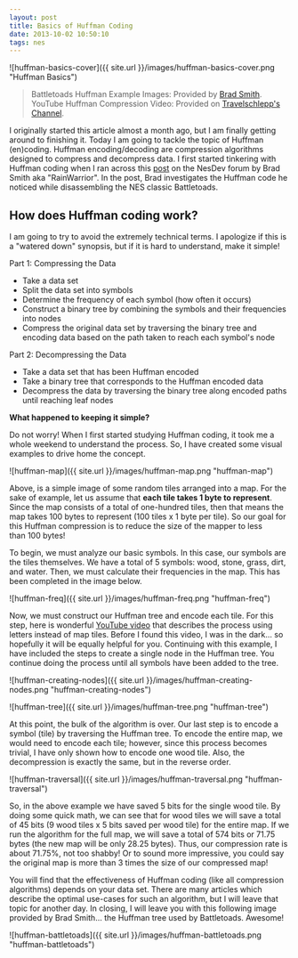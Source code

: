 ```yaml
---
layout: post
title: Basics of Huffman Coding
date: 2013-10-02 10:50:10
tags: nes
---
```


![huffman-basics-cover]({{ site.url }}/images/huffman-basics-cover.png "Huffman Basics")

> Battletoads Huffman Example Images: Provided by [Brad Smith](http://rainwarrior.ca/).
YouTube Huffman Compression Video: Provided on [Travelschlepp's Channel](http://www.youtube.com/user/travelschlepp/about).

I originally started this article almost a month ago, but I am finally getting around to finishing it. Today I am going to tackle the topic of Huffman (en)coding. Huffman encoding/decoding are compression algorithms designed to compress and decompress data. I first started tinkering with Huffman coding when I ran across this [post](http://forums.nesdev.com/viewtopic.php?t=8609) on the NesDev forum by Brad Smith aka "RainWarrior". In the post, Brad investigates the Huffman code he noticed while disassembling the NES classic Battletoads.

## How does Huffman coding work?

I am going to try to avoid the extremely technical terms. I apologize if this is a "watered down" synopsis, but if it is hard to understand, make it simple!

Part 1: Compressing the Data

- Take a data set
- Split the data set into symbols
- Determine the frequency of each symbol (how often it occurs)
- Construct a binary tree by combining the symbols and their frequencies into nodes
- Compress the original data set by traversing the binary tree and encoding data based on the path taken to reach each symbol's node

Part 2: Decompressing the Data

- Take a data set that has been Huffman encoded
- Take a binary tree that corresponds to the Huffman encoded data
- Decompress the data by traversing the binary tree along encoded paths until reaching leaf nodes

**What happened to keeping it simple?**

Do not worry! When I first started studying Huffman coding, it took me a whole weekend to understand the process. So, I have created some visual examples to drive home the concept.

![huffman-map]({{ site.url }}/images/huffman-map.png "huffman-map")

Above, is a simple image of some random tiles arranged into a map. For the sake of example, let us assume that **each tile takes 1 byte to represent**. Since the map consists of a total of one-hundred tiles, then that means the map takes 100 bytes to represent (100 tiles x 1 byte per tile). So our goal for this Huffman compression is to reduce the size of the mapper to less than 100 bytes!

To begin, we must analyze our basic symbols. In this case, our symbols are the tiles themselves. We have a total of 5 symbols: wood, stone, grass, dirt, and water. Then, we must calculate their frequencies in the map. This has been completed in the image below.

![huffman-freq]({{ site.url }}/images/huffman-freq.png "huffman-freq")

Now, we must construct our Huffman tree and encode each tile. For this step, here is wonderful [YouTube video](http://youtu.be/0PahtaFK640) that describes the process using letters instead of map tiles. Before I found this video, I was in the dark... so hopefully it will be equally helpful for you. Continuing with this example, I have included the steps to create a single node in the Huffman tree. You continue doing the process until all symbols have been added to the tree.

![huffman-creating-nodes]({{ site.url }}/images/huffman-creating-nodes.png "huffman-creating-nodes")

![huffman-tree]({{ site.url }}/images/huffman-tree.png "huffman-tree")

At this point, the bulk of the algorithm is over. Our last step is to encode a symbol (tile) by traversing the Huffman tree. To encode the entire map, we would need to encode each tile; however, since this process becomes trivial, I have only shown how to encode one wood tile. Also, the decompression is exactly the same, but in the reverse order.

![huffman-traversal]({{ site.url }}/images/huffman-traversal.png "huffman-traversal")

So, in the above example we have saved 5 bits for the single wood tile. By doing some quick math, we can see that for wood tiles we will save a total of 45 bits (9 wood tiles x 5 bits saved per wood tile) for the entire map. If we run the algorithm for the full map, we will save a total of 574 bits or 71.75 bytes (the new map will be only 28.25 bytes). Thus, our compression rate is about 71.75%, not too shabby! Or to sound more impressive, you could say the original map is more than 3 times the size of our compressed map!

You will find that the effectiveness of Huffman coding (like all compression algorithms) depends on your data set. There are many articles which describe the optimal use-cases for such an algorithm, but I will leave that topic for another day. In closing, I will leave you with this following image provided by Brad Smith... the Huffman tree used by Battletoads. Awesome!

![huffman-battletoads]({{ site.url }}/images/huffman-battletoads.png "huffman-battletoads")